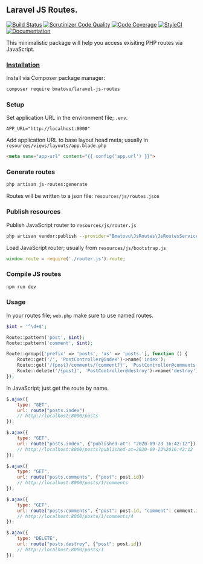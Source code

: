 ## Laravel JS Routes.

[![Build Status](https://travis-ci.org/mtvbrianking/laravel-js-routes.svg?branch=master)](https://travis-ci.org/mtvbrianking/laravel-js-routes)
[![Scrutinizer Code Quality](https://scrutinizer-ci.com/g/mtvbrianking/laravel-js-routes/badges/quality-score.png?b=master)](https://scrutinizer-ci.com/g/mtvbrianking/laravel-js-routes/?branch=master)
[![Code Coverage](https://scrutinizer-ci.com/g/mtvbrianking/laravel-js-routes/badges/coverage.png?b=master)](https://scrutinizer-ci.com/g/mtvbrianking/laravel-js-routes/?branch=master)
[![StyleCI](https://github.styleci.io/repos/269003528/shield?branch=master)](https://github.styleci.io/repos/269003528)
[![Documentation](https://img.shields.io/badge/Documentation-Blue)](https://mtvbrianking.github.io/laravel-js-routes)

This minimalistic package will help you access exisiting PHP routes via JavaScript. 

### [Installation](https://packagist.org/packages/bmatovu/laravel-js-routes)

Install via Composer package manager:

```bash
composer require bmatovu/laravel-js-routes
```

### Setup

Set application URL in the environment file; `.env`.

```
APP_URL="http://localhost:8000"
```

Add application URL to base layout head meta; usually in `resources/views/layouts/app.blade.php`

```html
<meta name="app-url" content="{{ config('app.url') }}">
```

### Generate routes

```bash
php artisan js-routes:generate
```

Routes will be written to a json file: `resources/js/routes.json`

### Publish resources

Publish JavaScript router to `resources/js/router.js`

```bash
php artisan vendor:publish --provider="Bmatovu\JsRoutes\JsRoutesServiceProvider"
```

Load JavaScript router; usually from `resources/js/bootstrap.js`

```js
window.route = require('./router.js').route;
```

### Compile JS routes

```bash
npm run dev
```

### Usage

In your routes file; `web.php` make sure to use named routes.

```php
$int = '^\d+$';

Route::pattern('post', $int);
Route::pattern('comment', $int);

Route::group(['prefix' => 'posts', 'as' => 'posts.'], function () {
    Route::get('/', 'PostController@index')->name('index');
    Route::get('/{post}/comments/{comment?}', 'PostController@comments')->name('comments');
    Route::delete('/{post}', 'PostController@destroy')->name('destroy');
});
```

In JavaScript; just get the route by name.

```js
$.ajax({
    type: "GET",
    url: route("posts.index") 
    // http://localhost:8000/posts
});

$.ajax({
    type: "GET",
    url: route("posts.index", {"published-at": "2020-09-23 16:42:12"}) 
    // http://localhost:8000/posts?published-at=2020-09-23%2016:42:12
});

$.ajax({
    type: "GET",
    url: route("posts.comments", {"post": post.id}) 
    // http://localhost:8000/posts/1/comments
});

$.ajax({
    type: "GET",
    url: route("posts.comments", {"post": post.id, "comment": comment.id}) 
    // http://localhost:8000/posts/1/comments/4
});

$.ajax({
    type: "DELETE",
    url: route("posts.destroy", {"post": post.id}) 
    // http://localhost:8000/posts/1
});
```

